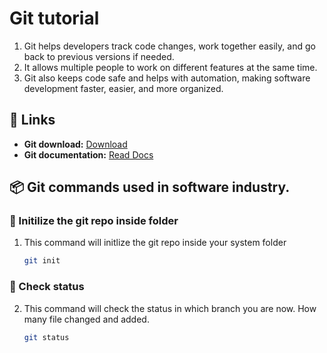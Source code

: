 # Git tutorial
1. Git helps developers track code changes, work together easily, and go back to previous versions if needed. 
2. It allows multiple people to work on different features at the same time. 
3. Git also keeps code safe and helps with automation, making software development faster, easier, and more organized.

## 🔗 Links

- **Git download:** [Download](https://git-scm.com/downloads)
- **Git documentation:** [Read Docs](https://git-scm.com/doc)


## 📦 Git commands used in software industry.

### 📜 Initilize the git repo inside folder

1. This command will initlize the git repo inside your system folder

   ```sh
   git init
   
### 📜 Check status
2. This command will check the status in which branch you are now. How many file changed and added.

   ```sh
   git status

